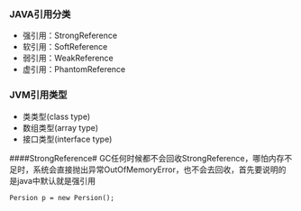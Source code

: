 ### JAVA引用分类 ###
+ 强引用：StrongReference
+ 软引用：SoftReference
+ 弱引用：WeakReference
+ 虚引用：PhantomReference

### JVM引用类型 ###
+ 类类型(class type)
+ 数组类型(array type)
+ 接口类型(interface type)

####StrongReference#
GC任何时候都不会回收StrongReference，哪怕内存不足时，系统会直接抛出异常OutOfMemoryError，也不会去回收，首先要说明的是java中默认就是强引用
```
Persion p = new Persion();
```
